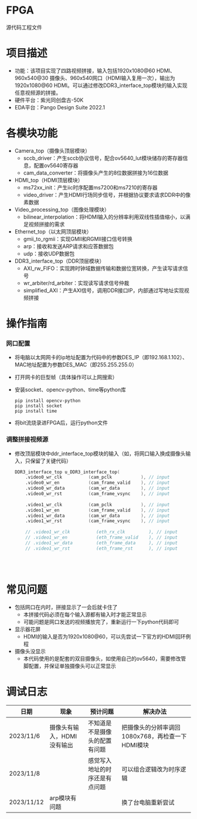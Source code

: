 # FPGA
源代码工程文件
# 项目描述

- 功能：该项目实现了四路视频拼接，输入包括1920x1080@60 HDMI、960x540@30 摄像头、960x540网口（HDMI输入复用一次），输出为1920x1080@60 HDMI。可以通过修改DDR3_interface_top模块的输入实现任意视频源的拼接。
- 硬件平台：紫光同创盘古-50K
- EDA平台：Pango Design Suite 2022.1

# 各模块功能

- Camera_top（摄像头顶层模块）
  - sccb_driver：产生sccb协议信号，配合ov5640_lut模块储存的寄存器信息，配置ov5640寄存器
  - cam_data_converter：将摄像头产生的8位数据拼接为16位数据
- HDMI_top（HDMI顶层模块）
  - ms72xx_init：产生iic时序配置ms7200和ms7210的寄存器
  - video_driver：产生HDMI行场同步信号，并根据协议要求请求DDR中的像素数据
- Video_processing_top（图像处理模块）
  - bilinear_interpolation：将HDMI输入的分辨率利用双线性插值缩小，以满足视频拼接的需求
- Ethernet_top（以太网顶层模块）
  - gmii_to_rgmii：实现GMII和RGMII接口信号转换
  - arp：接收和发送ARP请求和应答数据包
  - udp：接收UDP数据包
- DDR3_interface_top（DDR顶层模块）
  - AXI_rw_FIFO：实现跨时钟域数据传输和数据位宽转换，产生读写请求信号
  - wr_arbiter/rd_arbiter：实现读写请求信号仲裁
  - simplified_AXI：产生AXI信号，调用DDR接口IP，内部通过写地址实现视频拼接

# 操作指南

### 网口配置

- 将电脑以太网网卡的ip地址配置为代码中的参数DES_IP（即192.168.1.102）、MAC地址配置为参数DES_MAC（即255.255.255.0）

- 打开网卡的巨型帧（具体操作可以上网搜索）

- 安装socket、opencv-python、time等python库

  ```
  pip install opencv-python
  pip install socket
  pip install time
  ```

- 将bit流烧录进FPGA后，运行python文件

### 调整拼接视频源

- 修改顶层模块中ddr_interface_top模块的输入（如，将网口输入换成摄像头输入，只保留了关键代码）

  ```verilog
  DDR3_interface_top u_DDR3_interface_top(
      .video0_wr_clk          (cam_pclk           ), // input
      .video0_wr_en           (cam_frame_valid    ), // input
      .video0_wr_data         (cam_wr_data        ), // input
      .video0_wr_rst          (cam_frame_vsync    ), // input
      
      .video1_wr_clk          (cam_pclk           ), // input
      .video1_wr_en           (cam_frame_valid    ), // input
      .video1_wr_data         (cam_wr_data        ), // input
      .video1_wr_rst          (cam_frame_vsync    ), // input
      
      // .video1_wr_clk          (eth_rx_clk         ), // input
      // .video1_wr_en           (eth_frame_valid    ), // input
      // .video1_wr_data         (eth_frame_data     ), // input
      // .video1_wr_rst          (eth_frame_rst      ), // input
  
      

  

 # 常见问题

- 包括网口在内时，拼接显示了一会后就卡住了
  - 本拼接代码必须在每个输入源都有输入时才能正常显示
  - 可能问题是网口发送的视频播放完了，重新运行一下python代码即可
- 显示器花屏
  - HDMI的输入是否为1920x1080@60，可以先尝试一下官方的HDMI回环例程
- 摄像头没显示
  - 本代码使用的是配套的双目摄像头，如使用自己的ov5640，需要修改管脚配置，并保证单独摄像头可以正常显示



# 调试日志

| 日期      | 现象                       | 预计问题                       | 解决办法                                         |
| --------- | -------------------------- | ------------------------------ | ------------------------------------------------ |
| 2023/11/6|摄像头有输入，HDMI没有输出 | 不知道是不是摄像头的配置有问题 | 把摄像头的分辨率调回1080x768，再检查一下HDMI模块 |
| 2023/11/8 |                            | 感觉写入地址的时序还是有点问题 | 可以组合逻辑改为时序逻辑                         |
| 2023/11/12 | arp模块有问题              |                                | 换了台电脑重新尝试                                                 |

